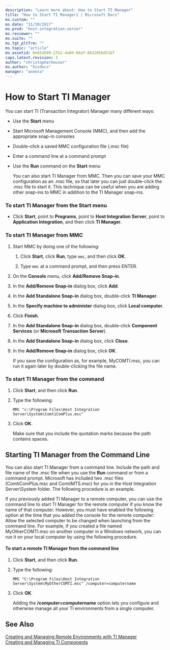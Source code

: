 ```yaml
---
description: "Learn more about: How to Start TI Manager"
title: "How to Start TI Manager1 | Microsoft Docs"
ms.custom: ""
ms.date: "11/30/2017"
ms.prod: "host-integration-server"
ms.reviewer: ""
ms.suite: ""
ms.tgt_pltfrm: ""
ms.topic: "article"
ms.assetid: 6e65d569-2312-4a0d-84af-8b2205bd51bf
caps.latest.revision: 3
author: "christopherhouser"
ms.author: "hisdocs"
manager: "anneta"
---
```

# How to Start TI Manager
You can start TI (Transaction Integrator) Manager many different ways:  
  
- Use the **Start** menu  
  
- Start Microsoft Management Console (MMC), and then add the appropriate snap-in consoles  
  
- Double-click a saved MMC configuration file (.msc file)  
  
- Enter a command line at a command prompt  
  
- Use the **Run** command on the **Start** menu  
  
  You can also start TI Manager from MMC. Then you can save your MMC configuration as an .msc file, so that later you can just double-click the .msc file to start it. This technique can be useful when you are adding other snap-ins to MMC in addition to the TI Manager snap-ins.  
  
### To start TI Manager from the Start menu  
  
-   Click **Start**, point to **Programs**, point to **Host Integration Server**, point to **Application Integration**, and then click **TI Manager**.  
  
### To start TI Manager from MMC  
  
1.  Start MMC by doing one of the following:  
  
    1.  Click **Start**, click **Run**, type `mmc`, and then click **OK**.  
  
    2.  Type `mmc` at a command prompt, and then press ENTER.  
  
2.  On the **Console** menu, click **Add/Remove Snap-in**.  
  
3.  In the **Add/Remove Snap-in** dialog box, click **Add**.  
  
4.  In the **Add Standalone Snap-in** dialog box, double-click **TI Manager**.  
  
5.  In the **Specify machine to administer** dialog box, click **Local computer**.  
  
6.  Click **Finish**.  
  
7.  In the **Add Standalone Snap-in** dialog box, double-click **Component Services** (or **Microsoft Transaction Server**).  
  
8.  In the **Add Standalone Snap-in** dialog box, click **Close**.  
  
9. In the **Add/Remove Snap-in** dialog box, click **OK**.  
  
     If you save the configuration as, for example, MyCOMTI.msc, you can run it again later by double-clicking the file name.  
  
### To start TI Manager from the command  
  
1.  Click **Start**, and then click **Run**.  
  
2.  Type the following:  
  
     `MMC "c:\Program Files\Host Integration Server\System\ComtiComPlus.msc"`  
  
3.  Click **OK**.  
  
     Make sure that you include the quotation marks because the path contains spaces.  
  
## Starting TI Manager from the Command Line  
 You can also start TI Manager from a command line. Include the path and file name of the .msc file when you use the **Run** command or from a command prompt. Microsoft has included two .msc files (ComtiComPlus.msc and ComtiMTS.msc) for you in the Host Integration Server\System folder. The following procedure is an example.  
  
 If you previously added TI Manager to a remote computer, you can use the command line to start TI Manager for the remote computer if you know the name of that computer. However, you must have enabled the following option at the time that you added the console for the remote computer: Allow the selected computer to be changed when launching from the command line. For example, if you created a file named MyOtherCOMTI.msc on another computer in a Windows network, you can run it on your local computer by using the following procedure.  
  
#### To start a remote TI Manager from the command line  
  
1.  Click **Start**, and then click **Run**.  
  
2.  Type the following:  
  
     `MMC "C:\Program Files\Host Integration Server\System\MyOtherCOMTI.msc" /computer=computername`  
  
3.  Click **OK**.  
  
     Adding the **/computer=computername** option lets you configure and otherwise manage all your TI environments from a single computer.  
  
## See Also  
 [Creating and Managing Remote Environments with TI Manager](../core/creating-and-managing-remote-environments-with-ti-manager1.md)   
 [Creating and Managing TI Components](../core/creating-and-managing-ti-components2.md)
